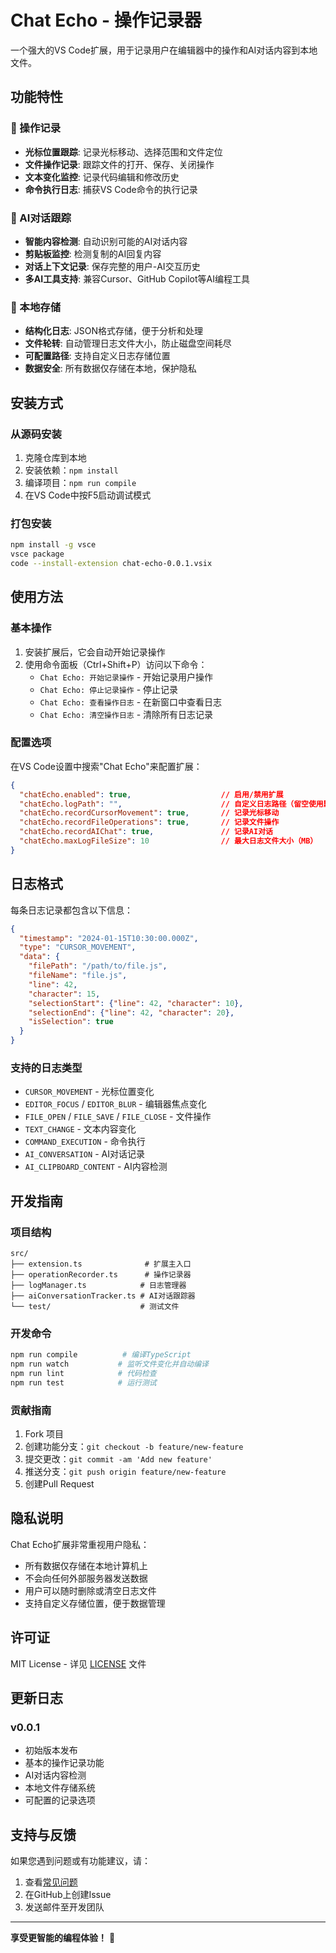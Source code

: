 # Chat Echo - 操作记录器

一个强大的VS Code扩展，用于记录用户在编辑器中的操作和AI对话内容到本地文件。

## 功能特性

### 📝 操作记录
- **光标位置跟踪**: 记录光标移动、选择范围和文件定位
- **文件操作记录**: 跟踪文件的打开、保存、关闭操作
- **文本变化监控**: 记录代码编辑和修改历史
- **命令执行日志**: 捕获VS Code命令的执行记录

### 🤖 AI对话跟踪
- **智能内容检测**: 自动识别可能的AI对话内容
- **剪贴板监控**: 检测复制的AI回复内容
- **对话上下文记录**: 保存完整的用户-AI交互历史
- **多AI工具支持**: 兼容Cursor、GitHub Copilot等AI编程工具

### 💾 本地存储
- **结构化日志**: JSON格式存储，便于分析和处理
- **文件轮转**: 自动管理日志文件大小，防止磁盘空间耗尽
- **可配置路径**: 支持自定义日志存储位置
- **数据安全**: 所有数据仅存储在本地，保护隐私

## 安装方式

### 从源码安装
1. 克隆仓库到本地
2. 安装依赖：`npm install`
3. 编译项目：`npm run compile`
4. 在VS Code中按F5启动调试模式

### 打包安装
```bash
npm install -g vsce
vsce package
code --install-extension chat-echo-0.0.1.vsix
```

## 使用方法

### 基本操作
1. 安装扩展后，它会自动开始记录操作
2. 使用命令面板（Ctrl+Shift+P）访问以下命令：
   - `Chat Echo: 开始记录操作` - 开始记录用户操作
   - `Chat Echo: 停止记录操作` - 停止记录
   - `Chat Echo: 查看操作日志` - 在新窗口中查看日志
   - `Chat Echo: 清空操作日志` - 清除所有日志记录

### 配置选项
在VS Code设置中搜索"Chat Echo"来配置扩展：

```json
{
  "chatEcho.enabled": true,                    // 启用/禁用扩展
  "chatEcho.logPath": "",                      // 自定义日志路径（留空使用默认）
  "chatEcho.recordCursorMovement": true,       // 记录光标移动
  "chatEcho.recordFileOperations": true,       // 记录文件操作
  "chatEcho.recordAIChat": true,               // 记录AI对话
  "chatEcho.maxLogFileSize": 10                // 最大日志文件大小（MB）
}
```

## 日志格式

每条日志记录都包含以下信息：
```json
{
  "timestamp": "2024-01-15T10:30:00.000Z",
  "type": "CURSOR_MOVEMENT",
  "data": {
    "filePath": "/path/to/file.js",
    "fileName": "file.js",
    "line": 42,
    "character": 15,
    "selectionStart": {"line": 42, "character": 10},
    "selectionEnd": {"line": 42, "character": 20},
    "isSelection": true
  }
}
```

### 支持的日志类型
- `CURSOR_MOVEMENT` - 光标位置变化
- `EDITOR_FOCUS` / `EDITOR_BLUR` - 编辑器焦点变化
- `FILE_OPEN` / `FILE_SAVE` / `FILE_CLOSE` - 文件操作
- `TEXT_CHANGE` - 文本内容变化
- `COMMAND_EXECUTION` - 命令执行
- `AI_CONVERSATION` - AI对话记录
- `AI_CLIPBOARD_CONTENT` - AI内容检测

## 开发指南

### 项目结构
```
src/
├── extension.ts              # 扩展主入口
├── operationRecorder.ts      # 操作记录器
├── logManager.ts            # 日志管理器
├── aiConversationTracker.ts # AI对话跟踪器
└── test/                    # 测试文件
```

### 开发命令
```bash
npm run compile          # 编译TypeScript
npm run watch           # 监听文件变化并自动编译
npm run lint            # 代码检查
npm run test            # 运行测试
```

### 贡献指南
1. Fork 项目
2. 创建功能分支：`git checkout -b feature/new-feature`
3. 提交更改：`git commit -am 'Add new feature'`
4. 推送分支：`git push origin feature/new-feature`
5. 创建Pull Request

## 隐私说明

Chat Echo扩展非常重视用户隐私：
- 所有数据仅存储在本地计算机上
- 不会向任何外部服务器发送数据
- 用户可以随时删除或清空日志文件
- 支持自定义存储位置，便于数据管理

## 许可证

MIT License - 详见 [LICENSE](LICENSE) 文件

## 更新日志

### v0.0.1
- 初始版本发布
- 基本的操作记录功能
- AI对话内容检测
- 本地文件存储系统
- 可配置的记录选项

## 支持与反馈

如果您遇到问题或有功能建议，请：
1. 查看[常见问题](docs/FAQ.md)
2. 在GitHub上创建Issue
3. 发送邮件至开发团队

---

**享受更智能的编程体验！** 🚀